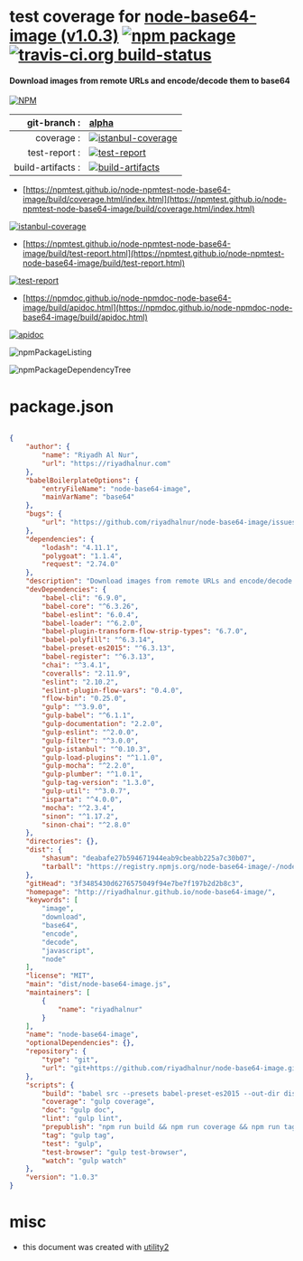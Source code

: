 # test coverage for  [node-base64-image (v1.0.3)](http://riyadhalnur.github.io/node-base64-image/)  [![npm package](https://img.shields.io/npm/v/npmtest-node-base64-image.svg?style=flat-square)](https://www.npmjs.org/package/npmtest-node-base64-image) [![travis-ci.org build-status](https://api.travis-ci.org/npmtest/node-npmtest-node-base64-image.svg)](https://travis-ci.org/npmtest/node-npmtest-node-base64-image)
#### Download images from remote URLs and encode/decode them to base64

[![NPM](https://nodei.co/npm/node-base64-image.png?downloads=true&downloadRank=true&stars=true)](https://www.npmjs.com/package/node-base64-image)

| git-branch : | [alpha](https://github.com/npmtest/node-npmtest-node-base64-image/tree/alpha)|
|--:|:--|
| coverage : | [![istanbul-coverage](https://npmtest.github.io/node-npmtest-node-base64-image/build/coverage.badge.svg)](https://npmtest.github.io/node-npmtest-node-base64-image/build/coverage.html/index.html)|
| test-report : | [![test-report](https://npmtest.github.io/node-npmtest-node-base64-image/build/test-report.badge.svg)](https://npmtest.github.io/node-npmtest-node-base64-image/build/test-report.html)|
| build-artifacts : | [![build-artifacts](https://npmtest.github.io/node-npmtest-node-base64-image/glyphicons_144_folder_open.png)](https://github.com/npmtest/node-npmtest-node-base64-image/tree/gh-pages/build)|

- [https://npmtest.github.io/node-npmtest-node-base64-image/build/coverage.html/index.html](https://npmtest.github.io/node-npmtest-node-base64-image/build/coverage.html/index.html)

[![istanbul-coverage](https://npmtest.github.io/node-npmtest-node-base64-image/build/screenCapture.buildCi.browser.%252Ftmp%252Fbuild%252Fcoverage.lib.html.png)](https://npmtest.github.io/node-npmtest-node-base64-image/build/coverage.html/index.html)

- [https://npmtest.github.io/node-npmtest-node-base64-image/build/test-report.html](https://npmtest.github.io/node-npmtest-node-base64-image/build/test-report.html)

[![test-report](https://npmtest.github.io/node-npmtest-node-base64-image/build/screenCapture.buildCi.browser.%252Ftmp%252Fbuild%252Ftest-report.html.png)](https://npmtest.github.io/node-npmtest-node-base64-image/build/test-report.html)

- [https://npmdoc.github.io/node-npmdoc-node-base64-image/build/apidoc.html](https://npmdoc.github.io/node-npmdoc-node-base64-image/build/apidoc.html)

[![apidoc](https://npmdoc.github.io/node-npmdoc-node-base64-image/build/screenCapture.buildCi.browser.%252Ftmp%252Fbuild%252Fapidoc.html.png)](https://npmdoc.github.io/node-npmdoc-node-base64-image/build/apidoc.html)

![npmPackageListing](https://npmtest.github.io/node-npmtest-node-base64-image/build/screenCapture.npmPackageListing.svg)

![npmPackageDependencyTree](https://npmtest.github.io/node-npmtest-node-base64-image/build/screenCapture.npmPackageDependencyTree.svg)



# package.json

```json

{
    "author": {
        "name": "Riyadh Al Nur",
        "url": "https://riyadhalnur.com"
    },
    "babelBoilerplateOptions": {
        "entryFileName": "node-base64-image",
        "mainVarName": "base64"
    },
    "bugs": {
        "url": "https://github.com/riyadhalnur/node-base64-image/issues"
    },
    "dependencies": {
        "lodash": "4.11.1",
        "polygoat": "1.1.4",
        "request": "2.74.0"
    },
    "description": "Download images from remote URLs and encode/decode them to base64",
    "devDependencies": {
        "babel-cli": "6.9.0",
        "babel-core": "^6.3.26",
        "babel-eslint": "6.0.4",
        "babel-loader": "^6.2.0",
        "babel-plugin-transform-flow-strip-types": "6.7.0",
        "babel-polyfill": "^6.3.14",
        "babel-preset-es2015": "^6.3.13",
        "babel-register": "^6.3.13",
        "chai": "^3.4.1",
        "coveralls": "2.11.9",
        "eslint": "2.10.2",
        "eslint-plugin-flow-vars": "0.4.0",
        "flow-bin": "0.25.0",
        "gulp": "^3.9.0",
        "gulp-babel": "^6.1.1",
        "gulp-documentation": "2.2.0",
        "gulp-eslint": "^2.0.0",
        "gulp-filter": "^3.0.0",
        "gulp-istanbul": "^0.10.3",
        "gulp-load-plugins": "^1.1.0",
        "gulp-mocha": "^2.2.0",
        "gulp-plumber": "^1.0.1",
        "gulp-tag-version": "1.3.0",
        "gulp-util": "^3.0.7",
        "isparta": "^4.0.0",
        "mocha": "^2.3.4",
        "sinon": "^1.17.2",
        "sinon-chai": "^2.8.0"
    },
    "directories": {},
    "dist": {
        "shasum": "deabafe27b594671944eab9cbeabb225a7c30b07",
        "tarball": "https://registry.npmjs.org/node-base64-image/-/node-base64-image-1.0.3.tgz"
    },
    "gitHead": "3f3485430d6276575049f94e7be7f197b2d2b8c3",
    "homepage": "http://riyadhalnur.github.io/node-base64-image/",
    "keywords": [
        "image",
        "download",
        "base64",
        "encode",
        "decode",
        "javascript",
        "node"
    ],
    "license": "MIT",
    "main": "dist/node-base64-image.js",
    "maintainers": [
        {
            "name": "riyadhalnur"
        }
    ],
    "name": "node-base64-image",
    "optionalDependencies": {},
    "repository": {
        "type": "git",
        "url": "git+https://github.com/riyadhalnur/node-base64-image.git"
    },
    "scripts": {
        "build": "babel src --presets babel-preset-es2015 --out-dir dist",
        "coverage": "gulp coverage",
        "doc": "gulp doc",
        "lint": "gulp lint",
        "prepublish": "npm run build && npm run coverage && npm run tag",
        "tag": "gulp tag",
        "test": "gulp",
        "test-browser": "gulp test-browser",
        "watch": "gulp watch"
    },
    "version": "1.0.3"
}
```



# misc
- this document was created with [utility2](https://github.com/kaizhu256/node-utility2)
